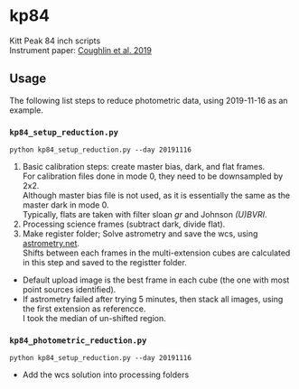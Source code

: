 # kp84
Kitt Peak 84 inch scripts</br>
Instrument paper: [Coughlin et al. 2019](https://arxiv.org/abs/1901.04625)

## Usage
The following list steps to reduce photometric data, using 2019-11-16 as an example.

### `kp84_setup_reduction.py`
`python kp84_setup_reduction.py --day 20191116`
1. Basic calibration steps: create master bias, dark, and flat frames.<br>
For calibration files done in mode 0, they need to be downsampled by 2x2.<br>
Although master bias file is not used, as it is essentially the same as the master dark in mode 0.<br>
Typically, flats are taken with filter sloan _gr_ and Johnson _(U)BVRI_.
2. Processing science frames (subtract dark, divide flat).
3. Make register folder; Solve astrometry and save the wcs, using [astrometry.net](http://astrometry.net/).<br>
Shifts between each frames in the multi-extension cubes are calculated in this step and saved to the registter folder.
- Default upload image is the best frame in each cube (the one with most point sources identified).<br>
- If astrometry failed after trying 5 minutes, then stack all images, using the first extension as referencce.<br>
I took the median of un-shifted region.

### `kp84_photometric_reduction.py`
`python kp84_setup_reduction.py --day 20191116`
- Add the wcs solution into processing folders
